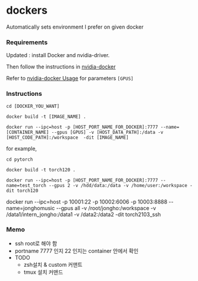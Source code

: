 # dockers
Automatically sets environment I prefer on given docker

### Requirements
Updated : install Docker and nvidia-driver.

Then follow the instructions in [nvidia-docker](https://github.com/NVIDIA/nvidia-docker)

Refer to [nvidia-docker Usage](https://github.com/NVIDIA/nvidia-docker#usage) for parameters `[GPUS]`

### Instructions
```
cd [DOCKER_YOU_WANT]

docker build -t [IMAGE_NAME] .

docker run --ipc=host -p [HOST_PORT_NAME_FOR_DOCKER]:7777 --name=[CONTAINER_NAME] --gpus [GPUS] -v [HOST_DATA_PATH]:/data -v [HOST_CODE_PATH]:/workspace  -dit [IMAGE_NAME]
```

for example,
```
cd pytorch

docker build -t torch120 .

docker run --ipc=host -p [HOST_PORT_NAME_FOR_DOCKER]:7777 --name=test_torch --gpus 2 -v /hdd/data:/data -v /home/user:/workspace -dit torch120
```

docker run --ipc=host -p 10001:22 -p 10002:6006 -p 10003:8888 --name=jonghomusic --gpus all -v /root/jongho:/workspace -v /data1/intern_jongho:/data1 -v /data2:/data2 -dit torch2103_ssh

### Memo
- ssh root로 해야 함
- portname 7777 인지 22 인지는 container 안에서 확인
- TODO
  - zsh설치 & custom 커맨트
  - tmux 설치 커맨드

